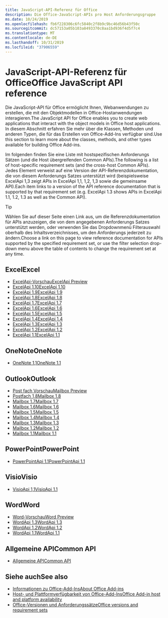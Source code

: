 ```yaml
---
title: JavaScript-API-Referenz für Office
description: Die Office-JavaScript-APIs pro Host Anforderungsgruppe
ms.date: 10/24/2019
ms.openlocfilehash: fb6f228306c6fc5840c2f8b9c9bc46d56b43f50c
ms.sourcegitcommit: dc57153a05b103a8493370c8aa1bd936f4d5f7c4
ms.translationtype: MT
ms.contentlocale: de-DE
ms.lasthandoff: 10/31/2019
ms.locfileid: "37906559"
---
```

# <a name="office-javascript-api-reference"></a><span data-ttu-id="841e7-103">JavaScript-API-Referenz für Office</span><span class="sxs-lookup"><span data-stu-id="841e7-103">Office JavaScript API reference</span></span>

<span data-ttu-id="841e7-104">Die JavaScript-API für Office ermöglicht Ihnen, Webanwendungen zu erstellen, die mit den Objektmodellen in Office-Hostanwendungen interagieren.</span><span class="sxs-lookup"><span data-stu-id="841e7-104">The JavaScript API for Office enables you to create web applications that interact with the object models in Office host applications.</span></span> <span data-ttu-id="841e7-105">In diesem Abschnitt erfahren Sie mehr über die Klassen, Methoden und anderen Typen, die für das Erstellen von Office-Add-Ins verfügbar sind.</span><span class="sxs-lookup"><span data-stu-id="841e7-105">Use this section to learn more about the classes, methods, and other types available for building Office Add-ins.</span></span>

<span data-ttu-id="841e7-106">Im folgenden finden Sie eine Liste mit hostspezifischen Anforderungs Sätzen (und die Host übergreifenden Common APIs).</span><span class="sxs-lookup"><span data-stu-id="841e7-106">The following is a list of host-specific requirement sets (and the cross-host Common APIs).</span></span> <span data-ttu-id="841e7-107">Jedes Element verweist auf eine Version der API-Referenzdokumentation, die von diesem Anforderungs Satzes unterstützt wird (beispielsweise ExcelApi 1,3 zeigt APIs in ExcelApi 1,1, 1,2, 1,3 sowie die gemeinsame API).</span><span class="sxs-lookup"><span data-stu-id="841e7-107">Each item links to a version of the API reference documentation that is supported by that requirement set (e.g. ExcelApi 1.3 shows APIs in ExcelApi 1.1, 1.2, 1.3 as well as the Common API).</span></span>

> [!TIP]
> <span data-ttu-id="841e7-108">Wählen Sie auf dieser Seite einen Link aus, um die Referenzdokumentation für APIs anzuzeigen, die von dem angegebenen Anforderungs Satzes unterstützt werden, oder verwenden Sie das Dropdownmenü Filterauswahl oberhalb des Inhaltsverzeichnisses, um den Anforderungs jederzeit zu ändern.</span><span class="sxs-lookup"><span data-stu-id="841e7-108">Choose a link on this page to view reference documentation for APIs supported by the specified requirement set, or use the filter selection drop-down menu above the table of contents to change the requirement set at any time.</span></span>

## <a name="excel"></a><span data-ttu-id="841e7-109">Excel</span><span class="sxs-lookup"><span data-stu-id="841e7-109">Excel</span></span>

- [<span data-ttu-id="841e7-110">ExcelApi-Vorschau</span><span class="sxs-lookup"><span data-stu-id="841e7-110">ExcelApi Preview</span></span>](/javascript/api/excel?view=excel-js-preview)
- [<span data-ttu-id="841e7-111">ExcelApi 1.10</span><span class="sxs-lookup"><span data-stu-id="841e7-111">ExcelApi 1.10</span></span>](/javascript/api/excel?view=excel-js-1.10)
- [<span data-ttu-id="841e7-112">ExcelApi 1.9</span><span class="sxs-lookup"><span data-stu-id="841e7-112">ExcelApi 1.9</span></span>](/javascript/api/excel?view=excel-js-1.9)
- [<span data-ttu-id="841e7-113">ExcelApi 1.8</span><span class="sxs-lookup"><span data-stu-id="841e7-113">ExcelApi 1.8</span></span>](/javascript/api/excel?view=excel-js-1.8)
- [<span data-ttu-id="841e7-114">ExcelApi 1.7</span><span class="sxs-lookup"><span data-stu-id="841e7-114">ExcelApi 1.7</span></span>](/javascript/api/excel?view=excel-js-1.7)
- [<span data-ttu-id="841e7-115">ExcelApi 1.6</span><span class="sxs-lookup"><span data-stu-id="841e7-115">ExcelApi 1.6</span></span>](/javascript/api/excel?view=excel-js-1.6)
- [<span data-ttu-id="841e7-116">ExcelApi 1.5</span><span class="sxs-lookup"><span data-stu-id="841e7-116">ExcelApi 1.5</span></span>](/javascript/api/excel?view=excel-js-1.5)
- [<span data-ttu-id="841e7-117">ExcelApi 1.4</span><span class="sxs-lookup"><span data-stu-id="841e7-117">ExcelApi 1.4</span></span>](/javascript/api/excel?view=excel-js-1.4)
- [<span data-ttu-id="841e7-118">ExcelApi 1.3</span><span class="sxs-lookup"><span data-stu-id="841e7-118">ExcelApi 1.3</span></span>](/javascript/api/excel?view=excel-js-1.3)
- [<span data-ttu-id="841e7-119">ExcelApi 1.2</span><span class="sxs-lookup"><span data-stu-id="841e7-119">ExcelApi 1.2</span></span>](/javascript/api/excel?view=excel-js-1.2)
- [<span data-ttu-id="841e7-120">ExcelApi 1.1</span><span class="sxs-lookup"><span data-stu-id="841e7-120">ExcelApi 1.1</span></span>](/javascript/api/excel?view=excel-js-1.1)

## <a name="onenote"></a><span data-ttu-id="841e7-121">OneNote</span><span class="sxs-lookup"><span data-stu-id="841e7-121">OneNote</span></span>

- [<span data-ttu-id="841e7-122">OneNote 1,1</span><span class="sxs-lookup"><span data-stu-id="841e7-122">OneNote 1.1</span></span>](/javascript/api/onenote?view=onenote-js-1.1)

## <a name="outlook"></a><span data-ttu-id="841e7-123">Outlook</span><span class="sxs-lookup"><span data-stu-id="841e7-123">Outlook</span></span>

- [<span data-ttu-id="841e7-124">Post fach Vorschau</span><span class="sxs-lookup"><span data-stu-id="841e7-124">Mailbox Preview</span></span>](/javascript/api/outlook?view=outlook-js-preview)
- [<span data-ttu-id="841e7-125">Postfach 1,8</span><span class="sxs-lookup"><span data-stu-id="841e7-125">Mailbox 1.8</span></span>](/javascript/api/outlook?view=outlook-js-1.8)
- [<span data-ttu-id="841e7-126">Mailbox 1.7</span><span class="sxs-lookup"><span data-stu-id="841e7-126">Mailbox 1.7</span></span>](/javascript/api/outlook?view=outlook-js-1.7)
- [<span data-ttu-id="841e7-127">Mailbox 1.6</span><span class="sxs-lookup"><span data-stu-id="841e7-127">Mailbox 1.6</span></span>](/javascript/api/outlook?view=outlook-js-1.6)
- [<span data-ttu-id="841e7-128">Mailbox 1.5</span><span class="sxs-lookup"><span data-stu-id="841e7-128">Mailbox 1.5</span></span>](/javascript/api/outlook?view=outlook-js-1.5)
- [<span data-ttu-id="841e7-129">Mailbox 1.4</span><span class="sxs-lookup"><span data-stu-id="841e7-129">Mailbox 1.4</span></span>](/javascript/api/outlook?view=outlook-js-1.4)
- [<span data-ttu-id="841e7-130">Mailbox 1.3</span><span class="sxs-lookup"><span data-stu-id="841e7-130">Mailbox 1.3</span></span>](/javascript/api/outlook?view=outlook-js-1.3)
- [<span data-ttu-id="841e7-131">Mailbox 1.2</span><span class="sxs-lookup"><span data-stu-id="841e7-131">Mailbox 1.2</span></span>](/javascript/api/outlook?view=outlook-js-1.2)
- [<span data-ttu-id="841e7-132">Mailbox 1.1</span><span class="sxs-lookup"><span data-stu-id="841e7-132">Mailbox 1.1</span></span>](/javascript/api/outlook?view=outlook-js-1.1)

## <a name="powerpoint"></a><span data-ttu-id="841e7-133">PowerPoint</span><span class="sxs-lookup"><span data-stu-id="841e7-133">PowerPoint</span></span>

- [<span data-ttu-id="841e7-134">PowerPointApi 1.1</span><span class="sxs-lookup"><span data-stu-id="841e7-134">PowerPointApi 1.1</span></span>](/javascript/api/powerpoint?view=powerpoint-js-1.1)

## <a name="visio"></a><span data-ttu-id="841e7-135">Visio</span><span class="sxs-lookup"><span data-stu-id="841e7-135">Visio</span></span>

- [<span data-ttu-id="841e7-136">VisioApi 1,1</span><span class="sxs-lookup"><span data-stu-id="841e7-136">VisioApi 1.1</span></span>](/javascript/api/visio?view=visio-js-1.1)

## <a name="word"></a><span data-ttu-id="841e7-137">Word</span><span class="sxs-lookup"><span data-stu-id="841e7-137">Word</span></span>

- [<span data-ttu-id="841e7-138">Word-Vorschau</span><span class="sxs-lookup"><span data-stu-id="841e7-138">Word Preview</span></span>](/javascript/api/word?view=word-js-preview)
- [<span data-ttu-id="841e7-139">WordApi 1.3</span><span class="sxs-lookup"><span data-stu-id="841e7-139">WordApi 1.3</span></span>](/javascript/api/word?view=word-js-1.3)
- [<span data-ttu-id="841e7-140">WordApi 1.2</span><span class="sxs-lookup"><span data-stu-id="841e7-140">WordApi 1.2</span></span>](/javascript/api/word?view=word-js-1.2)
- [<span data-ttu-id="841e7-141">WordApi 1.1</span><span class="sxs-lookup"><span data-stu-id="841e7-141">WordApi 1.1</span></span>](/javascript/api/word?view=word-js-1.1)

## <a name="common-api"></a><span data-ttu-id="841e7-142">Allgemeine API</span><span class="sxs-lookup"><span data-stu-id="841e7-142">Common API</span></span>

- [<span data-ttu-id="841e7-143">Allgemeine API</span><span class="sxs-lookup"><span data-stu-id="841e7-143">Common API</span></span>](/javascript/api/office?view=common-js)

## <a name="see-also"></a><span data-ttu-id="841e7-144">Siehe auch</span><span class="sxs-lookup"><span data-stu-id="841e7-144">See also</span></span>

- [<span data-ttu-id="841e7-145">Informationen zu Office-Add-Ins</span><span class="sxs-lookup"><span data-stu-id="841e7-145">About Office Add-ins</span></span>](/office/dev/add-ins/overview)
- [<span data-ttu-id="841e7-146">Host- und Plattformverfügbarkeit von Office-Add-Ins</span><span class="sxs-lookup"><span data-stu-id="841e7-146">Office Add-in host and platform availability</span></span>](/office/dev/add-ins/overview/office-add-in-availability)
- [<span data-ttu-id="841e7-147">Office-Versionen und Anforderungssätze</span><span class="sxs-lookup"><span data-stu-id="841e7-147">Office versions and requirement sets</span></span>](/office/dev/add-ins/develop/office-versions-and-requirement-sets)
